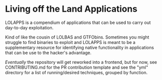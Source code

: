 # Living off the Land Applications
LOLAPPS is a compendium of applications that can be used to carry out day-to-day exploitation. 

Kind of like the cousin of LOLBAS and GTFObins. Sometimes you might struggle to find binaries to exploit
and LOLAPPS is meant to be a supplementary resource for identifying native functionality in applications
that can be use to the hacker's advantage.

*Eventually* the repository will get reworked into a frontend, but for now, see CONTRIBUTING.md for
the PR contribution template and see the "yml" directory for a list of running/desired techniques, grouped by function. 
